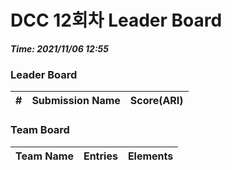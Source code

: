 # DCC 12회차 Leader Board
***Time: 2021/11/06 12:55***

### Leader Board

|#|Submission Name|Score(ARI)|
|:---:|:---:|:---:|

### Team Board

|Team Name|Entries|Elements|
|:---:|:---:|:---:|
